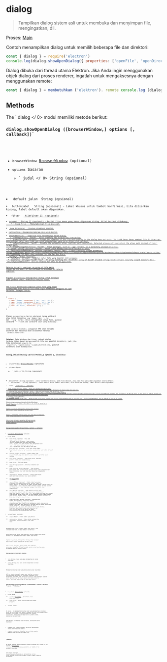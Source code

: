 # dialog

> Tampilkan dialog sistem asli untuk membuka dan menyimpan file, mengingatkan, dll.

Proses: [Main](../glossary.md#main-process)

Contoh menampilkan dialog untuk memilih beberapa file dan direktori:

```javascript
const { dialog } = require('electron')
console.log(dialog.showOpenDialog({ properties: ['openFile', 'openDirectory', 'multiSelections'] }))
```

Dialog dibuka dari thread utama Elektron. Jika Anda ingin menggunakan objek dialog dari proses renderer, ingatlah untuk mengaksesnya dengan menggunakan remote:

```javascript
const { dialog } = membutuhkan ('elektron'). remote console.log (dialog)
```

## Methods

The ` dialog </ 0> modul memiliki metode berikut:</p>

<h3><code>dialog.showOpenDialog ([browserWindow,] options [, callback])`</h3> 

* `browserWindow` [BrowserWindow](browser-window.md) (optional)
* `options` Sasaran 
  * ` judul </ 0>  String (opsional)</li>
<li><code> default jalan</ 0>  String (opsional)</li>
<li><code> buttonLabel </ 0>  String (opsional) - Label khusus untuk tombol konfirmasi, bila dibiarkan kosong, label default akan digunakan.</li>
<li><code> filter </ 0>  <a href="structures/file-filter.md"> FileFilter [] </ 1> (opsional)</li>
<li><code>properti` String [] (opsional) - Berisi fitur mana yang harus digunakan dialog. Nilai berikut didukung: 
    * ` buka file </ 0> - Memungkinkan file dipilih.</li>
<li><code> buka direktorat </ 0> - Biarkan direktori dipilih.</li>
<li><code> multi pilihan</ 0> - Memungkinkan beberapa jalur untuk dipilih.</li>
<li><code>showHiddenFiles` - Tampilkan file tersembunyi dalam dialog.
    * `createDirectory` *macOS* - Allow creating new directories from dialog.
    * `promptToCreate` *Windows* - Prompt for creation if the file path entered in the dialog does not exist. Ini tidak benar-benar membuat file di jalan tapi memungkinkan jalur yang tidak ada untuk dikembalikan yang harus dibuat oleh aplikasi.
    * `noResolveAliases` *macOS* - Disable the automatic alias (symlink) path resolution. Selected aliases will now return the alias path instead of their target path.
    * `treatPackageAsDirectory` *macOS* - Treat packages, such as `.app` folders, as a directory instead of a file.
  * `pesan` String (opsional) *macOS* - Pesan untuk menampilkan kotak masukan di atas.
  * `securityScopedBookmarks` Boolean (optional) *masOS* *mas* - Create [security scoped bookmarks](https://developer.apple.com/library/content/documentation/Security/Conceptual/AppSandboxDesignGuide/AppSandboxInDepth/AppSandboxInDepth.html#//apple_ref/doc/uid/TP40011183-CH3-SW16) when packaged for the Mac App Store.
* `callback` Fungsi (opsional) 
  * `filePaths` String[] - Kumpulan jalur file yang dipilih oleh pengguna
  * `bookmarks` String[] *macOS* *mas* - An array matching the `filePaths` array of base64 encoded strings which contains security scoped bookmark data. `securityScopedBookmarks` must be enabled for this to be populated.

Returns `String[] | undefined`, an array of file paths chosen by the user, if the callback is provided it returns `undefined`.

Argumen `browserWindow` memungkinkan dialog untuk menempel pada jendela induk, membuatnya menjadi modal.

The `filters` menentukan kumpulan jenis file yang dapat ditampilkan atau dipilih bila Anda ingin membatasi pengguna ke tipe tertentu. Sebagai contoh:

```javascript
{
  filters: [
    { name: 'Images', extensions: ['jpg', 'png', 'gif'] },
    { name: 'Movies', extensions: ['mkv', 'avi', 'mp4'] },
    { name: 'Custom File Type', extensions: ['as'] },
    { name: 'All Files', extensions: ['*'] }
  ]
}
```

Elemen `ekstensi` harus berisi ekstensi tanpa wildcard atau titik (misalnya `'png'` bagus tapi ` '. Png'` dan ` '*.png'` buruk). Untuk menampilkan semua file, gunakan wildcard `'*'` (tidak ada wildcard lain yang didukung).

Jika `callback` dilewati, panggilan API akan menjadi asinkron dan hasilnya akan dilewatkan melalui ` callback (nama file)`.

**Catatan:** Pada Windows dan Linux, sebuah dialog terbuka tidak dapat berupa pemilih file dan pemilih direktori, jadi jika Anda menetapkan `properti` ke ` ['openFile', ' openDirectory ']` pada platform ini, pemilih direktori akan ditampilkan.

### `dialog.showSaveDialog ([browserWindow,] options [, callback])`

* `browserWindow` [BrowserWindow](browser-window.md) (optional)
* `pilihan` Obyek 
  * ` judul </ 0>  String (opsional)</li>
<li><code>defaultPath` String (opsional) - Jalur direktori absolut, path file absolut, atau nama file yang akan digunakan secara default.
  * ` buttonLabel </ 0>  String (opsional) - Label khusus untuk tombol konfirmasi, bila dibiarkan kosong, label default akan digunakan.</li>
<li><code> filter </ 0>  <a href="structures/file-filter.md"> FileFilter [] </ 1> (opsional)</li>
<li><code>pesan` String (opsional) *macOS* - Pesan untuk menampilkan teks di atas.
  * `nameFieldLabel` String (opsional) *macOS* - Label khusus untuk teks yang ditampilkan di depan bidang teks nama file.
  * `showsTagField` Boolean (opsional) *macOS* - Tampilkan kotak masukan tag, defaultnya `true`.
  * `securityScopedBookmarks` Boolean (optional) *masOS* *mas* - Create a [security scoped bookmark](https://developer.apple.com/library/content/documentation/Security/Conceptual/AppSandboxDesignGuide/AppSandboxInDepth/AppSandboxInDepth.html#//apple_ref/doc/uid/TP40011183-CH3-SW16) when packaged for the Mac App Store. If this option is enabled and the file doesn't already exist a blank file will be created at the chosen path.
* `callback` Fungsi (opsional) 
  * `filename` String
  * `bookmark` String *macOS* *mas* - Base64 encoded string which contains the security scoped bookmark data for the saved file. `securityScopedBookmarks` must be enabled for this to be present.

Returns `String | undefined`, the path of the file chosen by the user, if a callback is provided or the dialog is cancelled it returns `undefined`.

Argumen `browserWindow` memungkinkan dialog untuk menempel pada jendela induk, membuatnya menjadi modal.

Filter `` menentukan kumpulan jenis file yang dapat ditampilkan, lihat `dialog.showOpenDialog ` untuk sebuah contoh.

Jika `callback` dilewati, panggilan API akan menjadi asinkron dan hasilnya akan dilewatkan melalui ` callback (namafile) `.

### `dialog.showMessageBox ([browserWindow,] options [, callback])`

* `browserWindow` [BrowserWindow](browser-window.md) (optional)
* `pilihan` Obyek 
  * `ketik` String (opsional) - Bisa jadi `"none"`, `"info"`, `"error"`, `"pertanyaan"` atau `"peringatan"`. Pada Windows, `"question"` menampilkan ikon yang sama dengan `"info"`, kecuali jika Anda menyetel ikon menggunakan opsi ` "icon" `. Pada macos, keduanya `"warning"` dan `"error"` menampilkan ikon peringatan yang sama.
  * `tombol` String[] (opsional) - Array teks untuk tombol. Pada Windows, sebuah array kosong akan menghasilkan satu tombol berlabel "OK".
  * `defaultId` Integer (opsional) - Indeks tombol pada susunan tombol yang akan dipilih secara default saat kotak pesan terbuka.
  * `title` String (opsional) - Judul kotak pesan, beberapa platform tidak akan menampilkannya.
  * `pesan` String - Isi kotak pesan.
  * `detail` String (opsional) - Informasi tambahan dari pesan.
  * `kotak centangLabe` String (opsional) - Jika tersedia, kotak pesan akan sertakan kotak centang dengan label yang diberikan. Kotak centangnya bisa jadi diperiksa hanya saat menggunakan `callback`.
  * `checkboxChecked` Boolean (opsional) - Status pemeriksaan awal dari kotak centang. `false` secara default.
  * `ikon` [NativeImage](native-image.md) (opsional)
  * `cancelId` Integer (opsional) - Indeks tombol yang akan digunakan untuk membatalkan dialog, melalui tombol `Esc`. Secara default ini diberikan ke tombol pertama dengan "cancel" atau "no" sebagai label. Jika tidak ada tombol berlabel seperti itu dan pilihan ini tidak diset, `0` akan digunakan sebagai nilai balik atau respons balik.
  * `noLink` Boolean (opsional) - Pada Windows Electron akan mencoba untuk mencari tahu dari mana `buttons` adalah tombol yang umum (seperti "Batal" atau "Ya"), dan menampilkan yang lain sebagai link perintah dalam dialog. Hal ini bisa membuat dialog tampil dengan gaya aplikasi Windows modern . Jika Anda tidak menyukai perilaku ini, Anda dapat mengatur `noLink` to `true`.
  * `normalizeAccessKeys` Boolean (opsional) - Menormalisasi tombol akses keyboard. Defaultnya adalah ` false </ 0> . Mengaktifkan asumsi ini <code>&` digunakan pada label tombol untuk penempatan tombol akses pintas keyboard dan label akan dikonversi sehingga bekerja dengan benar pada setiap platform, `&` karakter dihapus di macos, dikonversi ke `_` di Linux, dan tidak tersentuh pada Windows. Misalnya, label tombol `Vie&w` akan dikonversi ke `Vie_w` di Linux dan ` View ` di macos dan dapat dipilih melalui `Alt-W` pada Windows dan Linux.
* `callback` Fungsi (opsional) 
  * `response` Number - Indeks tombol yang diklik.
  * `checkboxChecked` Boolean - Status kotak centang jika `checkboxLabel` telah ditetapkan. Jika tidak `false`.

Mengembalikan `Integer`, indeks tombol yang diklik, jika callback diberikan, ia akan kembali terdefinisi.

Menunjukkan kotak pesan, akan memblokir proses sampai kotak pesan ditutup. Ini mengembalikan indeks tombol yang diklik.

Argumen `browserWindow` memungkinkan dialog untuk menempel pada jendela induk, membuatnya menjadi modal.

Jika `callback` dilewati, dialog tidak akan memblokir prosesnya. Panggilan API akan menjadi asinkron dan hasilnya akan dilewatkan melalui `callback (respon)`.

### `dialog.showErrorBox(judul, konten)`

* `title` String - Judul yang akan ditampilkan di kotak kesalahan.
* `content` String - Isi teks untuk ditampilkan di kotak kesalahan.

Menampilkan dialog modal yang menunjukkan pesan kesalahan.

API ini dapat dipanggil dengan aman sebelum `siap` acara yang digunakan aplikasi `app`, biasanya digunakan untuk melaporkan kesalahan pada tahap awal startup. Jika dipanggil sebelum acara aplikasi `siap` di Linux, pesan akan dipancarkan ke stderr, dan tidak ada dialog GUI yang akan muncul.

### `dialog.showCertificateTrustDialog ([browserWindow,] options, callback)` * macos * * Windows *

* `browserWindow` [BrowserWindow](browser-window.md) (optional)
* `pilihan` Obyek 
  * `sertifikat` [Sertifikat](structures/certificate.md) - Sertifikat untuk dipercaya/diimpor.
  * `pesan` String - Pesan untuk ditampilkan kepada pengguna.
* `callback ` Fungsi

Di macos , ini menampilkan dialog modal yang menampilkan informasi pesan dan sertifikat, dan memberi pengguna pilihan untuk mempercayai / mengimpor sertifikat. Jika Anda memberikan argumen `browserWindow`, dialog akan dilampirkan ke jendela induk, membuatnya menjadi modal.

Pada Windows pilihannya lebih terbatas, karena API Win32 digunakan:

* Argumen `pesan` tidak digunakan, karena OS menyediakan dialog konfirmasinya sendiri.
* Argumen `browserWindow` diabaikan karena tidak mungkin membuat modal dialog konfirmasi ini.

## Lembar

On macOS, dialogs are presented as sheets attached to a window if you provide a [`BrowserWindow`](browser-window.md) reference in the `browserWindow` parameter, or modals if no window is provided.

Anda dapat memanggil `BrowserWindow.getCurrentWindow (). SetSheetOffset (offset)` untuk mengubah offset dari bingkai jendela tempat lembaran dilekatkan.
